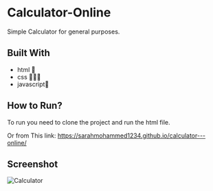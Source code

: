 # Calculator-Online

Simple Calculator for general purposes. 

## Built With
* html 📏
* css 👩🏻‍🎨
* javascript🕺

## How to Run? 
To run you need to clone the project and run the html file.

Or from This link: 
https://sarahmohammed1234.github.io/calculator---online/
## Screenshot
![Calculator](https://github.com/user-attachments/assets/1dbffe35-aeee-4d57-89c1-34f3e0c44498)
